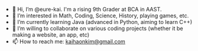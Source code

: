 - 👋 Hi, I’m @eure-kai. I'm a rising 9th Grader at BCA in AAST.
- 👀 I’m interested in Math, Coding, Science, History, playing games, etc.
- 🌱 I’m currently learning Java (advanced in Python, aiming to learn C++)
- 💞️ I’m willing to collaborate on various coding projects (whether it be making a website, an app, etc)
- 📫 How to reach me: kaihaonkim@gmail.com

<!---
eure-kai/eure-kai is a ✨ special ✨ repository because its `README.md` (this file) appears on your GitHub profile.
You can click the Preview link to take a look at your changes.
--->
